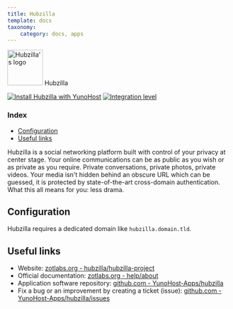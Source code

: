 ```yaml
---
title: Hubzilla
template: docs
taxonomy:
    category: docs, apps
---
```


<img src="/images/hubzilla_logo.png" width="80px" alt="Hubzilla's logo"> Hubzilla

[![Install Hubzilla with YunoHost](https://install-app.yunohost.org/install-with-yunohost.png)](https://install-app.yunohost.org/?app=hubzilla) [![Integration level](https://dash.yunohost.org/integration/hubzilla.svg)](https://dash.yunohost.org/appci/app/hubzilla)

### Index

- [Configuration](#Configuration)
- [Useful links](#useful-links)

Hubzilla is a social networking platform built with control of your privacy at center stage. Your online communications can be as public as you wish or as private as you require. Private conversations, private photos, private videos. Your media isn't hidden behind an obscure URL which can be guessed, it is protected by state-of-the-art cross-domain authentication. What this all means for you: less drama.

## Configuration

Hubzilla requires a dedicated domain like `hubzilla.domain.tld`.

## Useful links

+ Website: [zotlabs.org - hubzilla/hubzilla-project](https://zotlabs.org/page/hubzilla/hubzilla-project)
+ Official documentation: [zotlabs.org - help/about](https://zotlabs.org/help/en/about/about)
+ Application software repository: [github.com - YunoHost-Apps/hubzilla](https://github.com/YunoHost-Apps/hubzilla_ynh)
+ Fix a bug or an improvement by creating a ticket (issue): [github.com - YunoHost-Apps/hubzilla/issues](https://github.com/YunoHost-Apps/hubzilla_ynh/issues)
